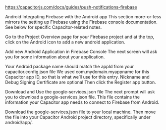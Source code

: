 https://capacitorjs.com/docs/guides/push-notifications-firebase

Android
Integrating Firebase with the Android app
This section more-or-less mirrors the setting up Firebase using the Firebase console documentation. See below for specific Capacitor-related notes.

Go to the Project Overview page for your Firebase project and at the top, click on the Android icon to add a new android application.

Add new Android Application in Firebase Console
The next screen will ask you for some information about your application.

Your Android package name should match the appId from your capacitor.config.json file
We used com.mydomain.myappname for this Capacitor app ID, so that is what we’ll use for this entry.
Nickname and Debug Signing Certificate are optional
Then click the Register app button.

Download and Use the google-services.json file
The next prompt will ask you to download a google-services.json file. This file contains the information your Capacitor app needs to connect to Firebase from Android.

Download the google-services.json file to your local machine. Then move the file into your Capacitor Android project directory, specifically under android/app/.